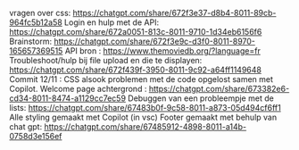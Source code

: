 vragen over css: https://chatgpt.com/share/672f3e37-d8b4-8011-89cb-964fc5b12a58
Login en hulp met de API: https://chatgpt.com/share/672a0051-813c-8011-9710-1d34eb6156f6
Brainstorm: https://chatgpt.com/share/672f3e9c-d3f0-8011-8970-165657369515
API bron : https://www.themoviedb.org/?language=fr
Troubleshoot/hulp bij file upload en die te displayen: https://chatgpt.com/share/672f439f-3950-8011-9c92-a64ff1149648
Commit 12/11 : CSS alsook problemen met de code opgelost samen met Copilot.
Welcome page achtergrond : https://chatgpt.com/share/673382e6-cd34-8011-8474-a1129cc7ec59
Debuggen van een probleempje met de lists: https://chatgpt.com/share/67483b0f-9c58-8011-a873-05d494cf6ff1
Alle styling gemaakt met Copilot (in vsc)
Footer gemaakt met behulp van chat gpt: https://chatgpt.com/share/67485912-4898-8011-a14b-0758d3e156ef



